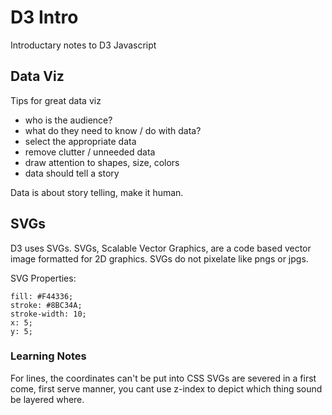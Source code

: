 # D3 Intro

Introductary notes to D3 Javascript

## Data Viz

Tips for great data viz

- who is the audience?
- what do they need to know / do with data?
- select the appropriate data
- remove clutter / unneeded data
- draw attention to shapes, size, colors
- data should tell a story

Data is about story telling, make it human.

## SVGs

D3 uses SVGs. SVGs, Scalable Vector Graphics, are a code based vector image formatted for 2D graphics. SVGs do not pixelate like pngs or jpgs. 

SVG Properties:
````
fill: #F44336;
stroke: #8BC34A;
stroke-width: 10;
x: 5;
y: 5;
````

### Learning Notes
For lines, the coordinates can't be put into CSS
SVGs are severed in a first come, first serve manner, you cant use z-index to depict which thing sound be layered where.